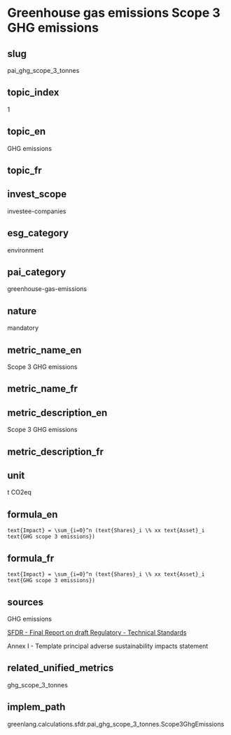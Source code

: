 # Greenhouse gas emissions Scope 3 GHG emissions


## slug

pai_ghg_scope_3_tonnes

## topic_index

1

## topic_en

GHG emissions

## topic_fr



## invest_scope

investee-companies

## esg_category

environment

## pai_category

greenhouse-gas-emissions

## nature

mandatory

## metric_name_en

Scope 3 GHG emissions

## metric_name_fr



## metric_description_en

Scope 3 GHG emissions

## metric_description_fr



## unit

t CO2eq

## formula_en


`text{Impact} = \sum_{i=0}^n (text{Shares}_i \% xx text{Asset}_i text{GHG scope 3 emissions})`


## formula_fr


`text{Impact} = \sum_{i=0}^n (text{Shares}_i \% xx text{Asset}_i text{GHG scope 3 emissions})`


## sources

GHG emissions  

[SFDR - Final Report on draft Regulatory - Technical Standards](https://www.eiopa.europa.eu/sites/default/files/publications/reports/jc-2021-03-joint-esas-final-report-on-rts-under-sfdr.pdf)  

Annex I - Template principal adverse sustainability impacts statement

## related_unified_metrics

ghg_scope_3_tonnes

## implem_path

greenlang.calculations.sfdr.pai_ghg_scope_3_tonnes.Scope3GhgEmissions
            